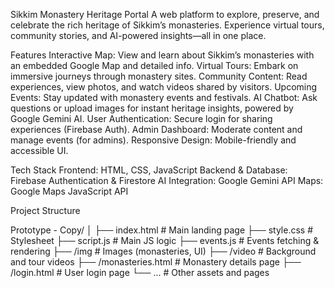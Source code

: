 Sikkim Monastery Heritage Portal
A web platform to explore, preserve, and celebrate the rich heritage of Sikkim’s monasteries. Experience virtual tours, community stories, and AI-powered insights—all in one place.

Features
Interactive Map: View and learn about Sikkim’s monasteries with an embedded Google Map and detailed info.
Virtual Tours: Embark on immersive journeys through monastery sites.
Community Content: Read experiences, view photos, and watch videos shared by visitors.
Upcoming Events: Stay updated with monastery events and festivals.
AI Chatbot: Ask questions or upload images for instant heritage insights, powered by Google Gemini AI.
User Authentication: Secure login for sharing experiences (Firebase Auth).
Admin Dashboard: Moderate content and manage events (for admins).
Responsive Design: Mobile-friendly and accessible UI.


Tech Stack
Frontend: HTML, CSS, JavaScript
Backend & Database: Firebase Authentication & Firestore
AI Integration: Google Gemini API
Maps: Google Maps JavaScript API



Project Structure

Prototype - Copy/
│
├── index.html           # Main landing page
├── style.css            # Stylesheet
├── script.js            # Main JS logic
├── events.js            # Events fetching & rendering
├── /img                 # Images (monasteries, UI)
├── /video               # Background and tour videos
├── /monasteries.html    # Monastery details page
├── /login.html          # User login page
└── ...                  # Other assets and pages

